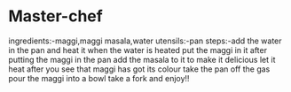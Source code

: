 # Master-chef 
ingredients:-maggi,maggi masala,water 
utensils:-pan
steps:-add the water in the pan and heat it
when the water is heated put the maggi in it 
after putting the maggi in the pan add the masala to it to make it delicious
let it heat 
after you see that maggi has got its colour take the pan off the gas
pour the maggi into a bowl 
take a fork and enjoy!!
